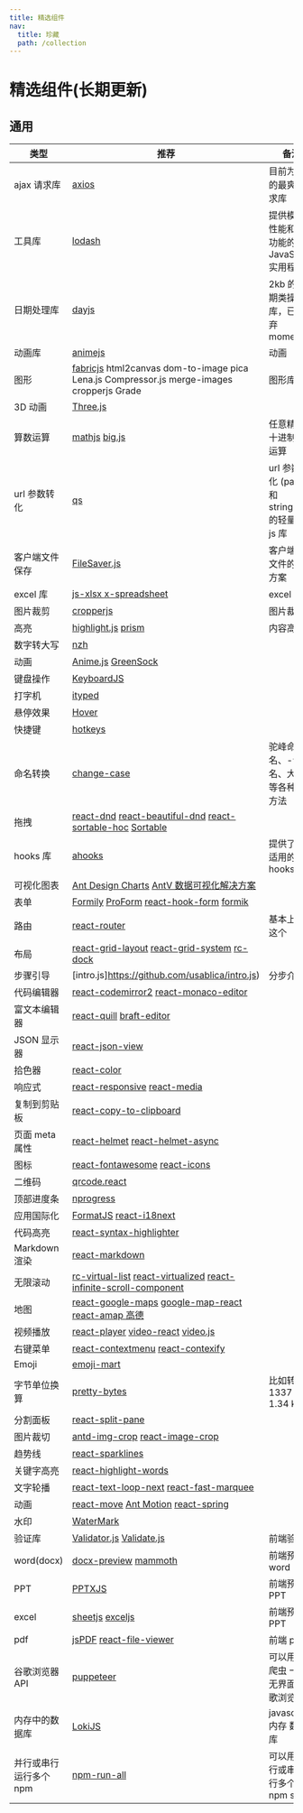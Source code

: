 ```yaml
---
title: 精选组件
nav:
  title: 珍藏
  path: /collection
---
```


# 精选组件(长期更新)

## 通用

| 类型                   | 推荐                                                                                                                                                                                                                                                 | 备注                                                  |
| ---------------------- | ---------------------------------------------------------------------------------------------------------------------------------------------------------------------------------------------------------------------------------------------------- | ----------------------------------------------------- |
| ajax 请求库            | [axios](https://github.com/axios/axios)                                                                                                                                                                                                              | 目前为止用的最爽的请求库                              |
| 工具库                 | [lodash](https://github.com/lodash/lodash)                                                                                                                                                                                                           | 提供模块化 性能和附加功能的现代 JavaScript 实用程序库 |
| 日期处理库             | [dayjs](https://github.com/iamkun/dayjs)                                                                                                                                                                                                             | 2kb 的日期类操作库，已经放弃 moment.js                |
| 动画库                 | [animejs](https://github.com/juliangarnier/anime/)                                                                                                                                                                                                   | 动画                                                  |
| 图形                   | [fabricjs](https://github.com/fabricjs/fabric.js) html2canvas dom-to-image pica Lena.js Compressor.js merge-images cropperjs Grade                                                                                                                   | 图形库                                                |
| 3D 动画                | [Three.js](https://github.com/mrdoob/three.js)                                                                                                                                                                                                       |                                                       |
| 算数运算               | [mathjs](https://github.com/josdejong/mathjs) [big.js ](https://github.com/MikeMcl/big.js/)                                                                                                                                                          | 任意精度的十进制算术运算                              |
| url 参数转化           | [qs ](https://github.com/ljharb/qs)                                                                                                                                                                                                                  | url 参数转化 (parse 和 stringify)的轻量级 js 库       |
| 客户端文件保存         | [FileSaver.js ](https://github.com/eligrey/FileSaver.js)                                                                                                                                                                                             | 客户端保存文件的解决方案                              |
| excel 库               | [js-xlsx ](https://github.com/SheetJS/sheetjs) [x-spreadsheet ](https://github.com/myliang/x-spreadsheet)                                                                                                                                            | excel 库                                              |
| 图片裁剪               | [cropperjs](https://github.com/fengyuanchen/cropperjs)                                                                                                                                                                                               | 图片裁剪                                              |
| 高亮                   | [highlight.js](https://github.com/highlightjs/highlight.js) [prism](https://github.com/PrismJS/prism)                                                                                                                                                | 内容高亮                                              |
| 数字转大写             | [nzh](https://github.com/cnwhy/nzh)                                                                                                                                                                                                                  |                                                       |
| 动画                   | [Anime.js](https://github.com/juliangarnier/anime) [GreenSock](https://github.com/greensock/GreenSock-JS)                                                                                                                                            |                                                       |
| 键盘操作               | [KeyboardJS](https://github.com/RobertWHurst/KeyboardJS)                                                                                                                                                                                             |                                                       |
| 打字机                 | [ityped](https://github.com/luisvinicius167/ityped)                                                                                                                                                                                                  |                                                       |
| 悬停效果               | [Hover](https://github.com/IanLunn/Hover)                                                                                                                                                                                                            |                                                       |
| 快捷键                 | [hotkeys](https://github.com/jaywcjlove/hotkeys)                                                                                                                                                                                                     |                                                       |
| 命名转换               | [change-case](https://github.com/blakeembrey/change-case)                                                                                                                                                                                            | 驼峰命名、-命名、大小写等各种辅助方法                 |
| 拖拽                   | [react-dnd](https://github.com/react-dnd/react-dnd) [react-beautiful-dnd](https://github.com/atlassian/react-beautiful-dnd) [react-sortable-hoc](https://github.com/clauderic/react-sortable-hoc) [Sortable](https://github.com/SortableJS/Sortable) |                                                       |
| hooks 库               | [ahooks](https://github.com/alibaba/hooks)                                                                                                                                                                                                           | 提供了很多适用的 hooks                                |
| 可视化图表             | [Ant Design Charts](https://charts.ant.design/zh-CN/) [AntV 数据可视化解决方案](https://antv.vision/zh)                                                                                                                                              |                                                       |
| 表单                   | [Formily](https://github.com/alibaba/formily) [ProForm](https://procomponents.ant.design/components/form) [react-hook-form](https://github.com/react-hook-form/react-hook-form) [formik](https://github.com/formium/formik)                          |                                                       |
| 路由                   | [react-router](https://github.com/ReactTraining/react-router)                                                                                                                                                                                        | 基本上都用这个                                        |
| 布局                   | [react-grid-layout](https://github.com/react-grid-layout/react-grid-layout) [react-grid-system](https://github.com/sealninja/react-grid-system) [rc-dock](https://github.com/ticlo/rc-dock)                                                          |                                                       |
| 步骤引导               | [intro.js]https://github.com/usablica/intro.js)                                                                                                                                                                                                      | 分步介绍                                              |
| 代码编辑器             | [react-codemirror2](https://github.com/scniro/react-codemirror2) [react-monaco-editor](https://github.com/superRaytin/react-monaco-editor)                                                                                                           |                                                       |
| 富文本编辑器           | [react-quill](https://github.com/zenoamaro/react-quill) [braft-editor](https://github.com/margox/braft-editor)                                                                                                                                       |                                                       |
| JSON 显示器            | [react-json-view](https://github.com/mac-s-g/react-json-view)                                                                                                                                                                                        |                                                       |
| 拾色器                 | [react-color](http://casesandberg.github.io/react-color/)                                                                                                                                                                                            |                                                       |
| 响应式                 | [react-responsive](https://github.com/contra/react-responsive) [react-media](https://github.com/ReactTraining/react-media)                                                                                                                           |                                                       |
| 复制到剪贴板           | [react-copy-to-clipboard](https://github.com/nkbt/react-copy-to-clipboard)                                                                                                                                                                           |                                                       |
| 页面 meta 属性         | [react-helmet](https://github.com/nfl/react-helmet) [react-helmet-async](https://github.com/staylor/react-helmet-async)                                                                                                                              |                                                       |
| 图标                   | [react-fontawesome](https://github.com/FortAwesome/react-fontawesome) [react-icons](https://github.com/gorangajic/react-icons)                                                                                                                       |                                                       |
| 二维码                 | [qrcode.react](https://github.com/zpao/qrcode.react)                                                                                                                                                                                                 |                                                       |
| 顶部进度条             | [nprogress](https://github.com/rstacruz/nprogress)                                                                                                                                                                                                   |                                                       |
| 应用国际化             | [FormatJS](https://github.com/formatjs/formatjs) [react-i18next](https://react.i18next.com)                                                                                                                                                          |                                                       |
| 代码高亮               | [react-syntax-highlighter](https://github.com/conorhastings/react-syntax-highlighter)                                                                                                                                                                |                                                       |
| Markdown 渲染          | [react-markdown](https://remarkjs.github.io/react-markdown/)                                                                                                                                                                                         |                                                       |
| 无限滚动               | [rc-virtual-list](https://github.com/react-component/virtual-list/) [react-virtualized](https://github.com/bvaughn/react-virtualized) [react-infinite-scroll-component](https://github.com/ankeetmaini/react-infinite-scroll-component)              |                                                       |
| 地图                   | [react-google-maps](https://github.com/tomchentw/react-google-maps) [google-map-react](https://github.com/istarkov/google-map-react) [react-amap 高德](https://github.com/ElemeFE/react-amap)                                                        |                                                       |
| 视频播放               | [react-player](https://github.com/CookPete/react-player) [video-react](https://github.com/video-react/video-react) [video.js](http://docs.videojs.com/tutorial-react.html)                                                                           |                                                       |
| 右键菜单               | [react-contextmenu](https://github.com/vkbansal/react-contextmenu/) [react-contexify](https://github.com/fkhadra/react-contexify)                                                                                                                    |                                                       |
| Emoji                  | [emoji-mart](https://github.com/missive/emoji-mart)                                                                                                                                                                                                  |                                                       |
| 字节单位换算           | [pretty-bytes](https://github.com/sindresorhus/pretty-bytes)                                                                                                                                                                                         | 比如转换 1337 → 1.34 kB                               |
| 分割面板               | [react-split-pane](https://github.com/tomkp/react-split-pane)                                                                                                                                                                                        |                                                       |
| 图片裁切               | [antd-img-crop](https://github.com/nanxiaobei/antd-img-crop) [react-image-crop](https://github.com/DominicTobias/react-image-crop)                                                                                                                   |                                                       |
| 趋势线                 | [react-sparklines](https://github.com/borisyankov/react-sparklines)                                                                                                                                                                                  |                                                       |
| 关键字高亮             | [react-highlight-words](https://github.com/bvaughn/react-highlight-words)                                                                                                                                                                            |                                                       |
| 文字轮播               | [react-text-loop-next](https://github.com/samarmohan/react-text-loop-next) [react-fast-marquee](https://github.com/justin-chu/react-fast-marquee)                                                                                                    |                                                       |
| 动画                   | [react-move](https://github.com/react-tools/react-move) [Ant Motion](https://motion.ant.design/components/tween-one) [react-spring](https://www.react-spring.io)                                                                                     |                                                       |
| 水印                   | [WaterMark](https://procomponents.ant.design/components/water-mark)                                                                                                                                                                                  |                                                       |
| 验证库                 | [Validator.js](https://github.com/validatorjs/validator.js) [Validate.js](https://github.com/ansman/validate.js)                                                                                                                                     | 前端验证库                                            |
| word(docx)             | [docx-preview](https://github.com/zVolodymyr/docxjs) [mammoth](https://github.com/mwilliamson/mammoth.js/)                                                                                                                                           | 前端预览 word                                         |
| PPT                    | [PPTXJS](https://github.com/meshesha/PPTXjs)                                                                                                                                                                                                         | 前端预览 PPT                                          |
| excel                  | [sheetjs](https://github.com/SheetJS/sheetjs) [exceljs](https://github.com/exceljs/exceljs)                                                                                                                                                          | 前端预览 PPT                                          |
| pdf                    | [jsPDF](https://github.com/MrRio/jsPD) [react-file-viewer](https://github.com/plangrid/react-file-viewer)                                                                                                                                            | 前端 pdf                                              |
| 谷歌浏览器 API         | [puppeteer](https://github.com/GoogleChrome/puppeteer)                                                                                                                                                                                               | 可以用来写爬虫 一个无界面的谷歌浏览器                 |
| 内存中的数据库         | [LokiJS](https://github.com/techfort/LokiJS)                                                                                                                                                                                                         | javascript 内存 数据库                                |
| 并行或串行运行多个 npm | [npm-run-all](https://github.com/mysticatea/npm-run-all)                                                                                                                                                                                             | 可以用来并行或串行运行多个 npm script                 |
